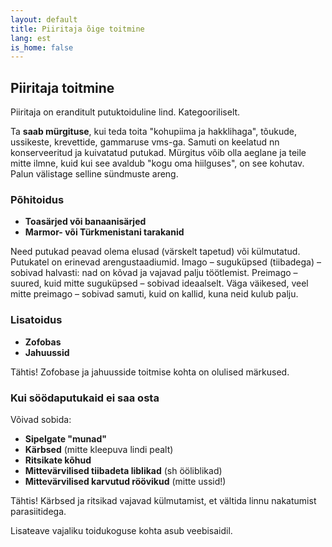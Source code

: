```yaml
---
layout: default
title: Piiritaja õige toitmine
lang: est
is_home: false
---
```


## Piiritaja toitmine

Piiritaja on eranditult putuktoiduline lind. Kategooriliselt.

Ta **saab mürgituse**, kui teda toita "kohupiima ja hakklihaga", tõukude, ussikeste, krevettide, gammaruse vms-ga. Samuti on keelatud nn konserveeritud ja kuivatatud putukad. Mürgitus võib olla aeglane ja teile mitte ilmne, kuid kui see avaldub "kogu oma hiilguses", on see kohutav. Palun välistage selline sündmuste areng.

### Põhitoidus

- **Toasärjed või banaanisärjed**
- **Marmor- või Türkmenistani tarakanid**

Need putukad peavad olema elusad (värskelt tapetud) või külmutatud. Putukatel on erinevad arengustaadiumid. Imago – suguküpsed (tiibadega) – sobivad halvasti: nad on kõvad ja vajavad palju töötlemist. Preimago – suured, kuid mitte suguküpsed – sobivad ideaalselt. Väga väikesed, veel mitte preimago – sobivad samuti, kuid on kallid, kuna neid kulub palju.

### Lisatoidus

- **Zofobas**
- **Jahuussid**

Tähtis! Zofobase ja jahuusside toitmise kohta on olulised märkused.

### Kui söödaputukaid ei saa osta

Võivad sobida:
- **Sipelgate "munad"**
- **Kärbsed** (mitte kleepuva lindi pealt)
- **Ritsikate kõhud**
- **Mittevärvilised tiibadeta liblikad** (sh ööliblikad)
- **Mittevärvilised karvutud röövikud** (mitte ussid!)

Tähtis! Kärbsed ja ritsikad vajavad külmutamist, et vältida linnu nakatumist parasiitidega.

Lisateave vajaliku toidukoguse kohta asub veebisaidil.
